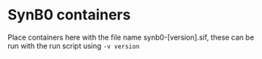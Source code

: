 # SynB0 containers

Place containers here with the file name synb0-[version].sif, these can be run with the
run script using `-v version`